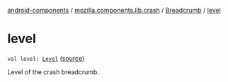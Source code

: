 [android-components](../../index.md) / [mozilla.components.lib.crash](../index.md) / [Breadcrumb](index.md) / [level](./level.md)

# level

`val level: `[`Level`](-level/index.md) [(source)](https://github.com/mozilla-mobile/android-components/blob/master/components/lib/crash/src/main/java/mozilla/components/lib/crash/Breadcrumb.kt#L33)

Level of the crash breadcrumb.

